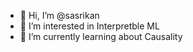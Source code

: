 - 👋 Hi, I’m @sasrikan
- 👀 I’m interested in Interpretble ML
- 🌱 I’m currently learning about Causality

<!---
sasrikan/sasrikan is a ✨ special ✨ repository because its `README.md` (this file) appears on your GitHub profile.
You can click the Preview link to take a look at your changes.
--->
